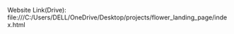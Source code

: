   
Website Link(Drive):  file:///C:/Users/DELL/OneDrive/Desktop/projects/flower_landing_page/index.html
